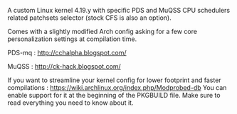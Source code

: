 A custom Linux kernel 4.19.y with specific PDS and MuQSS CPU schedulers related patchsets selector (stock CFS is also an option).

Comes with a slightly modified Arch config asking for a few core personalization settings at compilation time.

PDS-mq : http://cchalpha.blogspot.com/

MuQSS : http://ck-hack.blogspot.com/

If you want to streamline your kernel config for lower footprint and faster compilations : https://wiki.archlinux.org/index.php/Modprobed-db
You can enable support for it at the beginning of the PKGBUILD file. Make sure to read everything you need to know about it.
